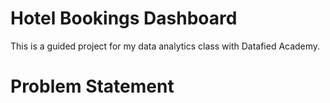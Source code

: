 # Hotel Bookings Dashboard<br>
This is a guided project for my data analytics class with Datafied Academy. <br>
# Problem Statement<br>
